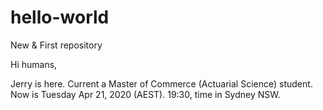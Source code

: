 # hello-world
New &amp; First repository

Hi humans, 

Jerry is here. Current a Master of Commerce (Actuarial Science) student. Now is Tuesday Apr 21, 2020 (AEST). 19:30, time in Sydney NSW.
